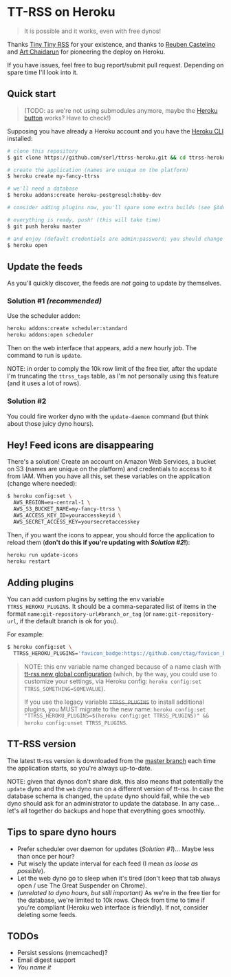 # TT-RSS on Heroku

> It is possible and it works, even with free dynos!

Thanks [Tiny Tiny RSS](http://tt-rss.org) for your existence, and thanks to [Reuben Castelino](https://projectdelphai.github.io/blog/2013/03/15/replacing-google-reader-with-tt-rss-on-heroku/) and [Art Chaidarun](https://chaidarun.com/ttrss-heroku) for pioneering the deploy on Heroku.

If you have issues, feel free to bug report/submit pull request. Depending on spare time I'll look into it.

## Quick start

> (TODO: as we're not using submodules anymore, maybe the [Heroku button](https://devcenter.heroku.com/articles/heroku-button#requirements) works? Have to check!)

Supposing you have already a Heroku account and you have the [Heroku CLI](https://devcenter.heroku.com/articles/heroku-cli) installed:

```sh
# clone this repository
$ git clone https://github.com/serl/ttrss-heroku.git && cd ttrss-heroku

# create the application (names are unique on the platform)
$ heroku create my-fancy-ttrss

# we'll need a database
$ heroku addons:create heroku-postgresql:hobby-dev

# consider adding plugins now, you'll spare some extra builds (see §Adding plugins)

# everything is ready, push! (this will take time)
$ git push heroku master

# and enjoy (default credentials are admin:password; you should change the password immediately)
$ heroku open
```

## Update the feeds

As you'll quickly discover, the feeds are *not* going to update by themselves.

### Solution #1 *(recommended)*

Use the scheduler addon:

```sh
heroku addons:create scheduler:standard
heroku addons:open scheduler
```

Then on the web interface that appears, add a new hourly job. The command to run is `update`.

NOTE: in order to comply the 10k row limit of the free tier, after the update I'm truncating the `ttrss_tags` table, as I'm not personally using this feature (and it uses a lot of rows).

### Solution #2

You could fire worker dyno with the `update-daemon` command (but think about those juicy dyno hours).

## Hey! Feed icons are disappearing

There's a solution!
Create an account on Amazon Web Services, a bucket on S3 (names are unique on the platform) and credentials to access to it from IAM.
When you have all this, set these variables on the application (change where needed):

```sh
$ heroku config:set \
  AWS_REGION=eu-central-1 \
  AWS_S3_BUCKET_NAME=my-fancy-ttrss \
  AWS_ACCESS_KEY_ID=youraccesskeyid \
  AWS_SECRET_ACCESS_KEY=yoursecretaccesskey
```

Then, if you want the icons to appear, you should force the application to reload them (**don't do this if you're updating with *Solution #2*!**):

```sh
heroku run update-icons
heroku restart
```

## Adding plugins

You can add custom plugins by setting the env variable `TTRSS_HEROKU_PLUGINS`.
It should be a comma-separated list of items in the format `name:git-repository-url#branch_or_tag` (or `name:git-repository-url`, if the default branch is ok for you).

For example:

```sh
$ heroku config:set \
  TTRSS_HEROKU_PLUGINS='favicon_badge:https://github.com/ctag/favicon_badge,fever:https://github.com/DigitalDJ/tinytinyrss-fever-plugin#master'
```

> NOTE: this env variable name changed because of a name clash with [tt-rss new global configuration](https://tt-rss.org/wiki/GlobalConfig) (which, by the way, you could use to customize your settings, via Heroku config: `heroku config:set TTRSS_SOMETHING=SOMEVALUE`).
>
> If you use the legacy variable ~~`TTRSS_PLUGINS`~~ to install additional plugins, you MUST migrate to the new name: `heroku config:set "TTRSS_HEROKU_PLUGINS=$(heroku config:get TTRSS_PLUGINS)" && heroku config:unset TTRSS_PLUGINS`.

## TT-RSS version

The latest tt-rss version is downloaded from the [master branch](https://git.tt-rss.org/fox/tt-rss) each time the application starts, so you're always up-to-date.

NOTE: given that dynos don't share disk, this also means that potentially the `update` dyno and the `web` dyno run on a different version of tt-rss.
In case the database schema is changed, the `update` dyno should fail, while the `web` dyno should ask for an administrator to update the database.
In any case... let's all together do backups and hope that everything goes smoothly.

## Tips to spare dyno hours

* Prefer scheduler over daemon for updates (*Solution #1*)... Maybe less than once per hour?
* Put wisely the update interval for each feed (I mean *as loose as possible*).
* Let the web dyno go to sleep when it's tired (don't keep that tab always open / use The Great Suspender on Chrome).
* *(unrelated to dyno hours, but still important)* As we're in the free tier for the database, we're limited to 10k rows. Check from time to time if you're compliant (Heroku web interface is friendly). If not, consider deleting some feeds.

## TODOs

* Persist sessions (memcached)?
* Email digest support
* *You name it*
